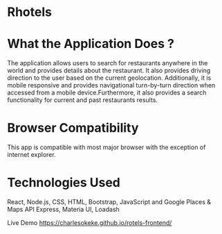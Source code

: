 # Rhotels
# What the Application Does ?
The application allows users to search for restaurants anywhere in the world and provides details about the restaurant. It also provides driving direction to the user based on the current geolocation. Additionally, it is mobile responsive and provides navigational turn-by-turn direction when accessed from a mobile device.Furthermore, it also provides a search functionality for current and past restaurants results.

# Browser Compatibility
This app is compatible with most major browser with the exception of internet explorer.

# Technologies Used
React, Node.js, CSS, HTML, Bootstrap, JavaScript and Google Places & Maps API Express, Materia UI, Loadash

Live Demo  https://charlesokeke.github.io/rotels-frontend/
